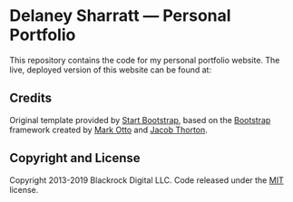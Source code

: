 # Delaney Sharratt — Personal Portfolio

This repository contains the code for my personal portfolio website.
The live, deployed version of this website can be found at:

## Credits

Original template provided by [Start Bootstrap](https://startbootstrap.com), based on the [Bootstrap](http://getbootstrap.com/) framework created by [Mark Otto](https://twitter.com/mdo) and [Jacob Thorton](https://twitter.com/fat).

## Copyright and License

Copyright 2013-2019 Blackrock Digital LLC. Code released under the [MIT](https://github.com/BlackrockDigital/startbootstrap-grayscale/blob/gh-pages/LICENSE) license.
